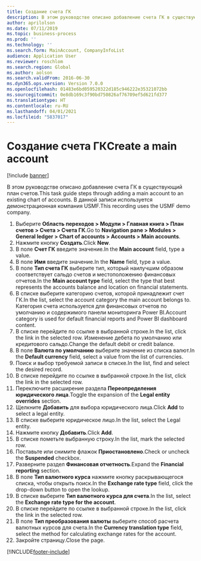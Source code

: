 ```yaml
---
title: Создание счета ГК
description: В этом руководстве описано добавление счета ГК в существующий план счетов.
author: aprilolson
ms.date: 07/11/2019
ms.topic: business-process
ms.prod: ''
ms.technology: ''
ms.search.form: MainAccount, CompanyInfoList
audience: Application User
ms.reviewer: roschlom
ms.search.region: Global
ms.author: aolson
ms.search.validFrom: 2016-06-30
ms.dyn365.ops.version: Version 7.0.0
ms.openlocfilehash: 01483e6bd059520322d185c946222e35321072bb
ms.sourcegitcommit: 0e8db169c3f90bd750826af76709ef5d621fd377
ms.translationtype: HT
ms.contentlocale: ru-RU
ms.lasthandoff: 04/01/2021
ms.locfileid: "5837017"
---
```

# <a name="create-a-main-account"></a><span data-ttu-id="4020e-103">Создание счета ГК</span><span class="sxs-lookup"><span data-stu-id="4020e-103">Create a main account</span></span>

[!include [banner](../../includes/banner.md)]

<span data-ttu-id="4020e-104">В этом руководстве описано добавление счета ГК в существующий план счетов.</span><span class="sxs-lookup"><span data-stu-id="4020e-104">This task guide steps through adding a main account to an existing chart of accounts.</span></span> <span data-ttu-id="4020e-105">В данной записи используется демонстрационная компания USMF.</span><span class="sxs-lookup"><span data-stu-id="4020e-105">This recording uses the USMF demo company.</span></span>  

1. <span data-ttu-id="4020e-106">Выберите **Область переходов > Модули > Главная книга > План счетов > Счета > Счета ГК**.</span><span class="sxs-lookup"><span data-stu-id="4020e-106">Go to **Navigation pane > Modules > General ledger > Chart of accounts > Accounts > Main accounts**.</span></span>
2. <span data-ttu-id="4020e-107">Нажмите кнопку **Создать**.</span><span class="sxs-lookup"><span data-stu-id="4020e-107">Click **New**.</span></span>
3. <span data-ttu-id="4020e-108">В поле **Счет ГК** введите значение.</span><span class="sxs-lookup"><span data-stu-id="4020e-108">In the **Main account** field, type a value.</span></span>
4. <span data-ttu-id="4020e-109">В поле **Имя** введите значение.</span><span class="sxs-lookup"><span data-stu-id="4020e-109">In the **Name** field, type a value.</span></span>
5. <span data-ttu-id="4020e-110">В поле **Тип счета ГК** выберите тип, который наилучшим образом соответствует сальдо счетов и местоположению финансовых отчетов.</span><span class="sxs-lookup"><span data-stu-id="4020e-110">In the **Main account type** field, select the type that best represents the accounts balance and location on financial statements.</span></span>
6. <span data-ttu-id="4020e-111">В списке выберите категорию счетов, которой принадлежит счет ГК.</span><span class="sxs-lookup"><span data-stu-id="4020e-111">In the list, select the account category the main account belongs to.</span></span> <span data-ttu-id="4020e-112">Категория счета используется для финансовых отчетов по умолчанию и содержимого панели мониторинга Power BI.</span><span class="sxs-lookup"><span data-stu-id="4020e-112">Account category is used for default financial reports and Power BI dashboard content.</span></span>  
7. <span data-ttu-id="4020e-113">В списке перейдите по ссылке в выбранной строке.</span><span class="sxs-lookup"><span data-stu-id="4020e-113">In the list, click the link in the selected row.</span></span> <span data-ttu-id="4020e-114">Изменение дебета по умолчанию или кредитового сальдо.</span><span class="sxs-lookup"><span data-stu-id="4020e-114">Change the default debit or credit balance.</span></span>  
8. <span data-ttu-id="4020e-115">В поле **Валюта по умолчанию** выберите значение из списка валют.</span><span class="sxs-lookup"><span data-stu-id="4020e-115">In the **Default currency** field, select a value from the list of currencies.</span></span>
9. <span data-ttu-id="4020e-116">Поиск и выбор требуемой записи в списке.</span><span class="sxs-lookup"><span data-stu-id="4020e-116">In the list, find and select the desired record.</span></span>
10. <span data-ttu-id="4020e-117">В списке перейдите по ссылке в выбранной строке.</span><span class="sxs-lookup"><span data-stu-id="4020e-117">In the list, click the link in the selected row.</span></span>
11. <span data-ttu-id="4020e-118">Переключите расширение раздела **Переопределения юридического лица**.</span><span class="sxs-lookup"><span data-stu-id="4020e-118">Toggle the expansion of the **Legal entity overrides** section.</span></span>
12. <span data-ttu-id="4020e-119">Щелкните **Добавить** для выбора юридического лица.</span><span class="sxs-lookup"><span data-stu-id="4020e-119">Click **Add** to select a legal entity.</span></span>
13. <span data-ttu-id="4020e-120">В списке выберите юридическое лицо.</span><span class="sxs-lookup"><span data-stu-id="4020e-120">In the list, select the Legal entity.</span></span>
14. <span data-ttu-id="4020e-121">Нажмите кнопку **Добавить**.</span><span class="sxs-lookup"><span data-stu-id="4020e-121">Click **Add**.</span></span>
15. <span data-ttu-id="4020e-122">В списке пометьте выбранную строку.</span><span class="sxs-lookup"><span data-stu-id="4020e-122">In the list, mark the selected row.</span></span>
16. <span data-ttu-id="4020e-123">Поставьте или снимите флажок **Приостановлено**.</span><span class="sxs-lookup"><span data-stu-id="4020e-123">Check or uncheck the **Suspended** checkbox.</span></span>
17. <span data-ttu-id="4020e-124">Разверните раздел **Финансовая отчетность**.</span><span class="sxs-lookup"><span data-stu-id="4020e-124">Expand the **Financial reporting** section.</span></span>
18. <span data-ttu-id="4020e-125">В поле **Тип валютного курса** нажмите кнопку раскрывающегося списка, чтобы открыть поиск.</span><span class="sxs-lookup"><span data-stu-id="4020e-125">In the **Exchange rate type** field, click the drop-down button to open the lookup.</span></span>
19. <span data-ttu-id="4020e-126">В списке выберите **Тип валютного курса для счета**.</span><span class="sxs-lookup"><span data-stu-id="4020e-126">In the list, select the **Exchange rate type for the account**.</span></span>
20. <span data-ttu-id="4020e-127">В списке перейдите по ссылке в выбранной строке.</span><span class="sxs-lookup"><span data-stu-id="4020e-127">In the list, click the link in the selected row.</span></span>
21. <span data-ttu-id="4020e-128">В поле **Тип преобразования валюты** выберите способ расчета валютных курсов для счета.</span><span class="sxs-lookup"><span data-stu-id="4020e-128">In the **Currency translation type** field, select the method for calculating exchange rates for the account.</span></span>
22. <span data-ttu-id="4020e-129">Закройте страницу.</span><span class="sxs-lookup"><span data-stu-id="4020e-129">Close the page.</span></span>



[!INCLUDE[footer-include](../../../includes/footer-banner.md)]